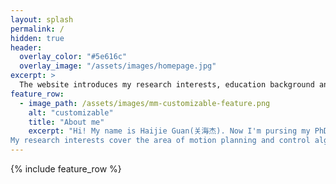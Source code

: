 ```yaml
---
layout: splash
permalink: /
hidden: true
header:
  overlay_color: "#5e616c"
  overlay_image: "/assets/images/homepage.jpg"
excerpt: >
  The website introduces my research interests, education background and publications<br />
feature_row:
  - image_path: /assets/images/mm-customizable-feature.png
    alt: "customizable"
    title: "About me"
    excerpt: "Hi! My name is Haijie Guan(关海杰). Now I'm pursing my PhD from Intelligent Vehicle Research Center in School of Mechanical Engineering at Beijing Institute of Technology.
My research interests cover the area of motion planning and control algorithms, driving behavior of autonomous cars"
---
```


{% include feature_row %}
